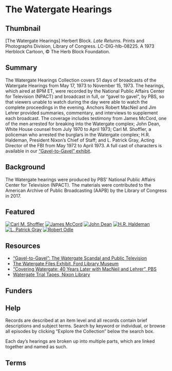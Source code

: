 # The Watergate Hearings

## Thumbnail

[The Watergate Hearings]<img alt="" src="https://s3.amazonaws.com/americanarchive.org/special-collections/latereturns-l.jpg">
    <a class="caption-text">Herbert Block. <em>Late Returns.</em> Prints and Photographs Division, Library of Congress. LC-DIG-hlb-08225. A 1973 Herblock Cartoon, © The Herb Block Foundation.</a>

## Summary

The Watergate Hearings Collection covers 51 days of broadcasts of the Watergate Hearings from May 17, 1973 to November 15, 1973. The hearings, which aired at 8PM ET, were recorded by the National Public Affairs Center for Television (NPACT) and broadcast in full, or “gavel to gavel”, by PBS, so that viewers unable to watch during the day were able to watch the complete proceedings in the evening. Anchors Robert MacNeil and Jim Lehrer provided summaries, commentary, and interviews to supplement each broadcast. The coverage includes testimony from James McCord, one of the men arrested for breaking into the Watergate complex; John Dean, White House counsel from July 1970 to April 1973; Carl M. Shoffler, a policeman who arrested the burglars in the Watergate complex; H.R. Haldeman, President Nixon’s Chief of Staff; and L. Patrick Gray, Acting Director of the FBI from May 1972 to April 1973. A full cast of characters is available in our [“Gavel-to-Gavel” exhibit](http://americanarchive.org/exhibits/watergate/cast-of-characters).


## Background

The Watergate hearings were produced by PBS’ National Public Affairs Center for Television (NPACT). The materials were contributed to the American Archive of Public Broadcasting (AAPB) by the Library of Congress in 2017. 

## Featured

[![Carl M. Shoffler](https://s3.amazonaws.com/americanarchive.org/special-collections/cpb-aacip_512-d795718g4z.jpg)](/catalog/cpb-aacip_512-d795718g4z)
[![James McCord](https://s3.amazonaws.com/americanarchive.org/special-collections/cpb-aacip_512-s756d5q992.jpg)](/catalog/cpb-aacip_512-s756d5q992)
[![John Dean](https://s3.amazonaws.com/americanarchive.org/special-collections/cpb-aacip_512-125q815b4c.jpg)](/catalog/cpb-aacip_512-125q815b4c)
[![H.R. Haldeman](https://s3.amazonaws.com/americanarchive.org/special-collections/cpb-aacip_512-w950g3j14f.jpg)](/catalog/cpb-aacip_512-w950g3j14f)
[![L. Patrick Gray](https://s3.amazonaws.com/americanarchive.org/special-collections/cpb-aacip_512-g73707xh7h.jpg)](/catalog/cpb-aacip_512-g73707xh7h)
[![Robert Odle](https://s3.amazonaws.com/americanarchive.org/special-collections/cpb-aacip_512-6688g8g717.jpg)](/catalog/cpb-aacip_512-6688g8g717)

## Resources

- [“Gavel-to-Gavel”: The Watergate Scandal and Public Television](http://americanarchive.org/exhibits/watergate)
- [The Watergate Files Exhibit, Ford Library Museum](https://www.fordlibrarymuseum.gov/museum/exhibits/Watergate_files/index.html)
- [“Covering Watergate: 40 Years Later with MacNeil and Lehrer”, PBS](https://www.pbs.org/newshour/show/covering-watergate-40-years-later-with-macneil-and-lehrer)
- [Watergate Trial Tapes, Nixon Library](https://www.nixonlibrary.gov/watergate-trial-tapes)

## Funders

## Help

Records are described at an item level and all records contain brief descriptions and subject terms. Search by keyword or individual, or browse all episodes by clicking “Explore the Collection” below the search box. 

Each day’s hearings are broken up into multiple parts, which are linked together and named as such. 

## Terms

